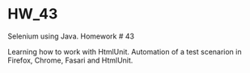 # HW_43
Selenium using Java. Homework # 43

Learning how to work with HtmlUnit. Automation of a test scenarion in Firefox, Chrome, Fasari and HtmlUnit.  
